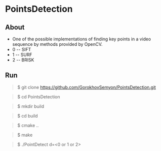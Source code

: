 # PointsDetection

## About

- One of the possible implementations of finding key points in a video sequence by methods provided by OpenCV.
- 0 -- SIFT
- 1 -- SURF
- 2 -- BRISK

## Run

> $ git clone https://github.com/GorokhovSemyon/PointsDetection.git

> $ cd PointsDetection

> $ mkdir build

> $ cd build

> $ cmake ..

> $ make

> $ ./PointDetect d=<0 or 1 or 2>
